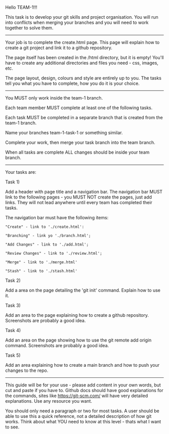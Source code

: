 Hello TEAM-1!!!

This task is to develop your git skills and project organisation. You will run into conflicts when merging your branches and you will need to work together to solve them.

--------------------------------------

Your job is to complete the create.html page. This page will explain how to create a git project and link it to a github repository.

The page itself has been created in the /html directory, but it is empty! You'll have to create any additional directories and files you need - css, images, etc.


The page layout, design, colours and style are entirely up to you. The tasks tell you what you have to complete, how you do it is your choice.

--------------------------------------

You MUST only work inside the team-1 branch. 

Each team member MUST complete at least one of the following tasks.

Each task MUST be completed in a separate branch that is created from the team-1 branch.

Name your branches team-1-task-1 or something similar.

Complete your work, then merge your task branch into the team branch. 

When all tasks are complete ALL changes should be inside your team branch.

--------------------------------------

Your tasks are:

Task 1) 

Add a header with page title and a navigation bar.
The navigation bar MUST link to the following pages - you MUST NOT create the pages, just add links. They will not lead anywhere until every team has completed their tasks.

The navigation bar must have the following items:

    "Create" - link to './create.html':

    "Branching" - link yo './branch.html';

    "Add Changes" - link to './add.html';

    "Review Changes" - link to './review.html';

    "Merge" - link to './merge.html'

    "Stash" - link to './stash.html'

Task 2)

Add a area on the page detailing the 'git init' command. Explain how to use it.

Task 3)

Add an area to the page explaining how to create a github repository. Screenshots are probably a good idea.

Task 4)

Add an area on the page showing how to use the git remote add origin command. Screenshots are probably a good idea.

Task 5)

Add an area explaining how to create a main branch and how to push your changes to the repo.

--------------------------------------

This guide will be for your use - please add content in your own words, but cut and paste if you have to. Github docs should have good explanations for the commands, sites like https://git-scm.com/ will have very detailed explanations. Use any resource you want.

You should only need a paragraph or two for most tasks. A user should be able to use this a quick reference, not a detailed description of how git works. Think about what YOU need to know at this level - thats what I want to see. 






